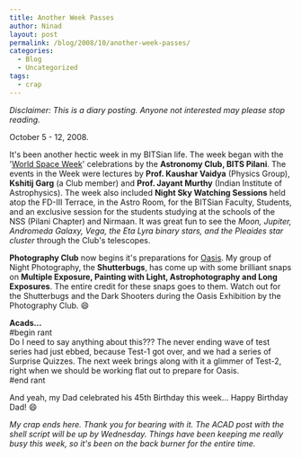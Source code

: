 ```yaml
---
title: Another Week Passes
author: Ninad
layout: post
permalink: /blog/2008/10/another-week-passes/
categories:
  - Blog
  - Uncategorized
tags:
  - crap
---
```

*Disclaimer: This is a diary posting. Anyone not interested may please stop reading.*

October 5 - 12, 2008.

It's been another hectic week in my BITSian life. The week began with the '[World Space Week][1]' celebrations by the **Astronomy Club, BITS Pilani**. The events in the Week were lectures by **Prof. Kaushar Vaidya** (Physics Group), **Kshitij Garg** (a Club member) and **Prof. Jayant Murthy** (Indian Institute of Astrophysics). The week also included **Night Sky Watching Sessions** held atop the FD-III Terrace, in the Astro Room, for the BITSian Faculty, Students, and an exclusive session for the students studying at the schools of the NSS (Pilani Chapter) and Nirmaan. It was great fun to see the *Moon, Jupiter, Andromeda Galaxy, Vega, the Eta Lyra binary stars, and the Pleaides star cluster* through the Club's telescopes.

**Photography Club** now begins it's preparations for [Oasis][2]. My group of Night Photography, the **Shutterbugs**, has come up with some brilliant snaps on **Multiple Exposure, Painting with Light, Astrophotography and Long Exposures**. The entire credit for these snaps goes to them. Watch out for the Shutterbugs and the Dark Shooters during the Oasis Exhibition by the Photography Club. :smile:

**Acads&#8230;**  
#begin rant  
Do I need to say anything about this??? The never ending wave of test series had just ebbed, because Test-1 got over, and we had a series of Surprise Quizzes. The next week brings along with it a glimmer of Test-2, right when we should be working flat out to prepare for Oasis.  
#end rant

And yeah, my Dad celebrated his 45th Birthday this week&#8230; Happy Birthday Dad! :smile:

*My crap ends here. Thank you for bearing with it. The ACAD post with the shell script will be up by Wednesday. Things have been keeping me really busy this week, so it's been on the back burner for the entire time.*

 [1]: http://www.worldspaceweek.org/ "World Space Week"
 [2]: http://bits-oasis.org "The Official Oasis Site"

